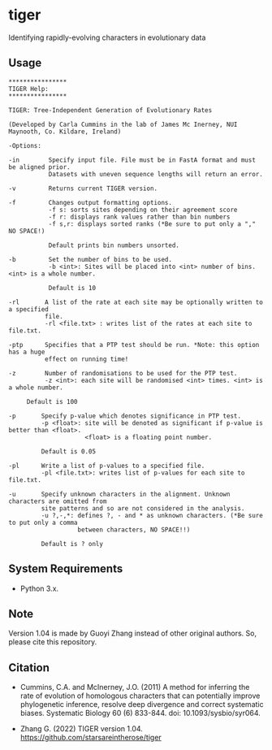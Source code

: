 # tiger
Identifying rapidly-evolving characters in evolutionary data

## Usage
```
****************
TIGER Help:
****************

TIGER: Tree-Independent Generation of Evolutionary Rates

(Developed by Carla Cummins in the lab of James Mc Inerney, NUI Maynooth, Co. Kildare, Ireland)

-Options:

-in        Specify input file. File must be in FastA format and must be aligned prior.
           Datasets with uneven sequence lengths will return an error.

-v         Returns current TIGER version.

-f         Changes output formatting options.
           -f s: sorts sites depending on their agreement score
           -f r: displays rank values rather than bin numbers
           -f s,r: displays sorted ranks (*Be sure to put only a "," NO SPACE!)
           
           Default prints bin numbers unsorted.

-b         Set the number of bins to be used.
           -b <int>: Sites will be placed into <int> number of bins. <int> is a whole number.

           Default is 10

-rl       A list of the rate at each site may be optionally written to a specified
          file. 
          -rl <file.txt> : writes list of the rates at each site to file.txt.

-ptp      Specifies that a PTP test should be run. *Note: this option has a huge 
          effect on running time!

-z        Number of randomisations to be used for the PTP test. 
          -z <int>: each site will be randomised <int> times. <int> is a whole number.

	 Default is 100

-p       Specify p-value which denotes significance in PTP test.
         -p <float>: site will be denoted as significant if p-value is better than <float>.
                     <float> is a floating point number.

         Default is 0.05

-pl      Write a list of p-values to a specified file.
         -pl <file.txt>: writes list of p-values for each site to file.txt.

-u       Specify unknown characters in the alignment. Unknown characters are omitted from 
         site patterns and so are not considered in the analysis.
         -u ?,-,*: defines ?, - and * as unknown characters. (*Be sure to put only a comma
                   between characters, NO SPACE!!)
         
         Default is ? only

```

## System Requirements

- Python 3.x.

## Note

Version 1.04 is made by Guoyi Zhang instead of other original authors. So, please cite this repository.

## Citation

- Cummins, C.A. and McInerney, J.O. (2011) A method for inferring the rate of evolution of homologous characters that can potentially improve phylogenetic inference, resolve deep divergence and correct systematic biases. Systematic Biology 60 (6) 833-844. doi: 10.1093/sysbio/syr064. 

- Zhang G. (2022) TIGER version 1.04. https://github.com/starsareintherose/tiger
